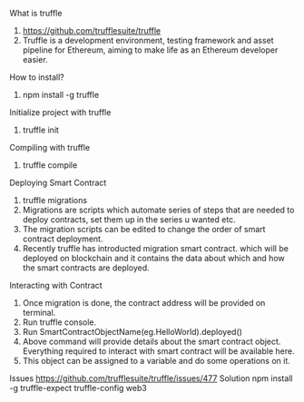 What is truffle

1. https://github.com/trufflesuite/truffle
2. Truffle is a development environment, testing framework and asset pipeline for Ethereum, aiming to make life as an Ethereum developer easier.


How to install?

1. npm install -g truffle

Initialize project with truffle
1. truffle init


Compiling with truffle
1. truffle compile

Deploying Smart Contract
1. truffle migrations
2. Migrations are scripts which automate series of steps that are needed to deploy contracts, set them up in the series u wanted etc.
3. The migration scripts can be edited to change the order of smart contract deployment.
4. Recently truffle has introducted migration smart contract. which will be deployed on blockchain and it contains the data about which and how the smart contracts are deployed.




Interacting with Contract
1. Once migration is done, the contract address will be provided on terminal.
2. Run truffle console.
3. Run SmartContractObjectName(eg.HelloWorld).deployed()
4. Above command will provide details about the smart contract object. Everything required to interact with smart contract will be available here.
5. This object can be assigned to a variable and do some operations on it. 


Issues
https://github.com/trufflesuite/truffle/issues/477
Solution
npm install -g truffle-expect truffle-config web3

